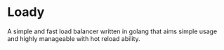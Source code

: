 # Loady
A simple and fast load balancer written in golang that aims simple usage and highly manageable with hot reload ability.
